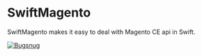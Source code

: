 # SwiftMagento

SwiftMagento makes it easy to deal with Magento CE api in Swift.

<!---
## Requirements

- iOS 8.0+ | macOS 10.10+ | tvOS 9.0+ | watchOS 2.0+
- Xcode 8

## Integration

#### CocoaPods (iOS 8+, OS X 10.9+)

You can use [CocoaPods](http://cocoapods.org/) to install `SwiftMagento` by adding it to your `Podfile`:

```ruby
platform :ios, '8.0'
use_frameworks!

target 'MyApp' do
pod 'SwiftMagento', '~> 4.0'
end
```

#### Manually (iOS 7+, OS X 10.9+)

To use this library in your project manually you may:  

1. for Projects, just drag SwiftMagento to the project tree
2. for Workspaces, include the whole SwiftMagento.xcodeproj

-->

[![Bugsnug](https://global-uploads.webflow.com/5c741219fd0819540590e785/5c741219fd0819856890e790_asset%2039.svg)](https://www.bugsnag.com/)
